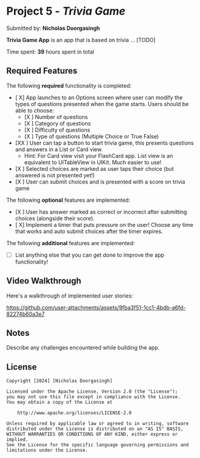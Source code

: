 # Project 5 - *Trivia Game*
Submitted by: **Nicholas Doorgasingh**

**Trivia Game App** is an app that is based on trivia ... [TODO] 

Time spent: **39** hours spent in total

## Required Features

The following **required** functionality is completed:

- [ X] App launches to an Options screen where user can modify the types of questions presented when the game starts. Users should be able to choose:
  - [X ] Number of questions
  - [X ] Category of questions
  - [X ] Difficulty of questions
  - [X ] Type of questions (Multiple Choice or True False)
- [XX ] User can tap a button to start trivia game, this presents questions and answers in a List or Card view.
  - Hint: For Card view visit your FlashCard app. List view is an equivalent to UITableView in UIKit. Much easier to use!
- [X ] Selected choices are marked as user taps their choice (but answered is not presented yet!)
- [X ] User can submit choices and is presented with a score on trivia game
 
The following **optional** features are implemented:

- [X ] User has answer marked as correct or incorrect after submitting choices (alongside their score).
- [ X] Implement a timer that puts pressure on the user! Choose any time that works and auto submit choices after the timer expires. 

The following **additional** features are implemented:

- [ ] List anything else that you can get done to improve the app functionality!

## Video Walkthrough

Here's a walkthrough of implemented user stories:



https://github.com/user-attachments/assets/9fba3f51-1cc1-4bdb-a6fd-82274b60a3e7




## Notes

Describe any challenges encountered while building the app.

## License

    Copyright [2024] [Nicholas Doorgasingh]

    Licensed under the Apache License, Version 2.0 (the "License");
    you may not use this file except in compliance with the License.
    You may obtain a copy of the License at

        http://www.apache.org/licenses/LICENSE-2.0

    Unless required by applicable law or agreed to in writing, software
    distributed under the License is distributed on an "AS IS" BASIS,
    WITHOUT WARRANTIES OR CONDITIONS OF ANY KIND, either express or implied.
    See the License for the specific language governing permissions and
    limitations under the License.
